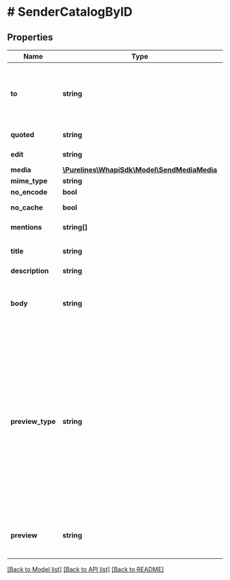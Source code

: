 # # SenderCatalogByID

## Properties

Name | Type | Description | Notes
------------ | ------------- | ------------- | -------------
**to** | **string** | Use the phone number or [Chat ID](https://support.whapi.cloud/help-desk/faq/chat-id.-what-is-it-and-how-to-get-it) of the contact/group/channel to which you want to send the message. Use [Get groups](https://whapi.readme.io/reference/getgroups) to get the group ID. |
**quoted** | **string** | Message ID of the message to be quoted | [optional]
**edit** | **string** | Message ID of the message to be edited | [optional]
**media** | [**\Purelines\WhapiSdk\Model\SendMediaMedia**](SendMediaMedia.md) |  | [optional]
**mime_type** | **string** | Mime type of media | [optional]
**no_encode** | **bool** | Do not use our encoding | [optional]
**no_cache** | **bool** | Do not use the cache in a request | [optional]
**mentions** | **string[]** | The numbers of the mentioned users | [optional]
**title** | **string** | Title of the catalog (if not set, the business name will be used) | [optional]
**description** | **string** | Description of the catalog | [optional]
**body** | **string** | Message text with link. Example: \&quot;Follow this link to view our catalog on WhatsApp\&quot;. Use %URL% to insert the catalog link. | [optional]
**preview_type** | **string** | Type of the catalog preview. Use &#39;product&#39; to set a first product image as preview,  &#39;business_profile&#39; to set the business profile pic as preview,  &#39;thumbnail&#39; to set a custom small jpeg image from &#39;preview&#39; param as preview,  &#39;media&#39; to set a custom large image from &#39;media&#39; param as large preview,  &#39;style1&#39; to set a isometric style for catalog preview stub, &#39;style2&#39; to set a flat style for catalog preview stub, &#39;style3&#39; to set a WA style for catalog preview stub, or &#39;none&#39; to not set a preview. If not set, the default is product. | [optional] [default to 'product']
**preview** | **string** | Base64 encoded image for small version catalog preview (preview_type&#x3D;thumbnail). In JPEG format | [optional]

[[Back to Model list]](../../README.md#models) [[Back to API list]](../../README.md#endpoints) [[Back to README]](../../README.md)
